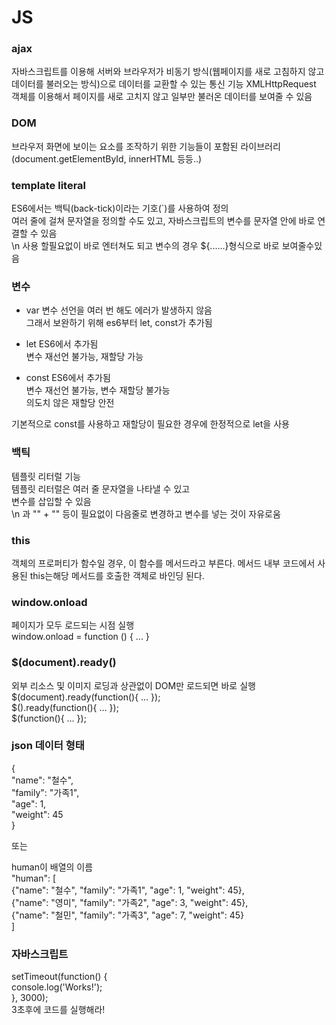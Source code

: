 # JS

### ajax
자바스크립트를 이용해 서버와 브라우저가 비동기 방식(웹페이지를 새로 고침하지 않고 데이터를 불러오는 방식)으로 데이터를 교환할 수 있는 통신 기능
XMLHttpRequest 객체를 이용해서 페이지를 새로 고치지 않고 일부만 불러온 데이터를 보여줄 수 있음

### DOM
브라우저 화면에 보이는 요소를 조작하기 위한 기능들이 포함된 라이브러리 <br>
(document.getElementById, innerHTML 등등..)


### template literal
ES6에서는 백틱(back-tick)이라는 기호(`)를 사용하여 정의    
여러 줄에 걸쳐 문자열을 정의할 수도 있고, 자바스크립트의 변수를 문자열 안에 바로 연결할 수 있음  
\n 사용 할필요없이 바로 엔터쳐도 되고 변수의 경우 ${......}형식으로 바로 보여줄수있음  



### 변수
* var
변수 선언을 여러 번 해도 에러가 발생하지 않음  
그래서 보완하기 위해 es6부터 let, const가 추가됨  

* let
ES6에서 추가됨  
변수 재선언 불가능, 재할당 가능  

* const
ES6에서 추가됨  
변수 재선언 불가능, 변수 재할당 불가능  
의도치 않은 재할당 안전  

기본적으로 const를 사용하고 재할당이 필요한 경우에 한정적으로 let을 사용  


### 백틱
템플릿 리터럴 기능  
템플릿 리터럴은 여러 줄 문자열을 나타낼 수 있고  
변수를 삽입할 수 있음   
\n 과 "" + "" 등이 필요없이 다음줄로 변경하고 변수를 넣는 것이 자유로움  

### this
객체의 프로퍼티가 함수일 경우, 이 함수를 메서드라고 부른다. 메서드 내부 코드에서 사용된 this는해당 메서드를 호출한 객체로 바인딩 된다.

### window.onload  
페이지가 모두 로드되는 시점 실행  
window.onload = function () { ... }  

### $(document).ready()  
외부 리소스 및 이미지 로딩과 상관없이 DOM만 로드되면 바로 실행  
$(document).ready(function(){ … });    
$().ready(function(){ … });  
$(function(){ … });  


### json 데이터 형태 
{  
    "name": "철수",  
    "family": "가족1",  
    "age": 1,  
    "weight": 45  
}  

또는   

human이 배열의 이름   
"human": [  
    {"name": "철수", "family": "가족1", "age": 1, "weight": 45},  
    {"name": "영미", "family": "가족2", "age": 3, "weight": 45},  
    {"name": "철민", "family": "가족3", "age": 7, "weight": 45}  
]  



### 자바스크립트  
setTimeout(function() {  
  console.log('Works!');  
}, 3000);  
3초후에 코드를 실행해라!  
